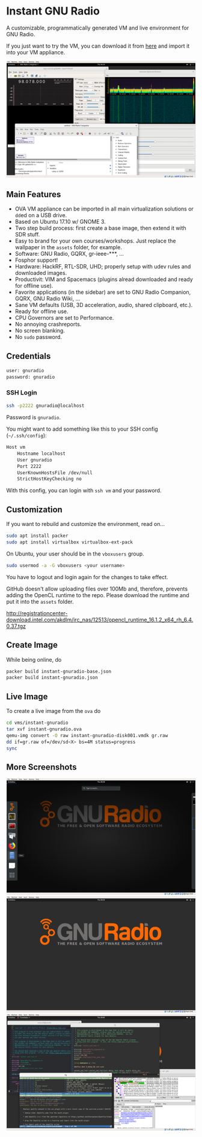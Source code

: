 # Instant GNU Radio

A customizable, programmatically generated VM and live environment for GNU Radio.

If you just want to try the VM, you can download it from [here](https://www.fleark.de/instant-gnuradio.ova) and import it into your VM appliance.

![Screenshot](screen2.png)

## Main Features

- OVA VM appliance can be imported in all main virtualization solutions or `dd`ed on a USB drive.
- Based on Ubuntu 17.10 w/ GNOME 3.
- Two step build process: first create a base image, then extend it with SDR stuff.
- Easy to brand for your own courses/workshops. Just replace the wallpaper in the `assets` folder, for example.
- Software: GNU Radio, GQRX, gr-ieee-***, ...
- Fosphor support!
- Hardware: HackRF, RTL-SDR, UHD; properly setup with udev rules and downloaded images.
- Productivit: VIM and Spacemacs (plugins alread downloaded and ready for offline use).
- Favorite applications (in the sidebar) are set to GNU Radio Companion, GQRX, GNU Radio Wiki, ...
- Sane VM defaults (USB, 3D acceleration, audio, shared clipboard, etc.).
- Ready for offline use.
- CPU Governors are set to Performance.
- No annoying crashreports.
- No screen blanking.
- No `sudo` password.

## Credentials

``` bash
user: gnuradio
password: gnuradio
```

### SSH Login

``` bash
ssh -p2222 gnuradio@localhost
```

Password is `gnuradio`.

You might want to add something like this to your SSH config (`~/.ssh/config`):

``` bash
Host vm
	Hostname localhost
	User gnuradio
	Port 2222
	UserKnownHostsFile /dev/null
	StrictHostKeyChecking no
```

With this config, you can login with `ssh vm` and your password.


## Customization

If you want to rebuild and customize the environment, read on...

```bash
sudo apt install packer
sudo apt install virtualbox virtualbox-ext-pack
```

On Ubuntu, your user should be in the `vboxusers` group.

``` bash
sudo usermod -a -G vboxusers <your username>
```

You have to logout and login again for the changes to take effect.

GitHub doesn't allow uploading files over 100Mb and, therefore, prevents adding the OpenCL runtime to the repo.
Please download the runtime and put it into the `assets` folder.

http://registrationcenter-download.intel.com/akdlm/irc_nas/12513/opencl_runtime_16.1.2_x64_rh_6.4.0.37.tgz


## Create Image

While being online, do

``` bash
packer build instant-gnuradio-base.json
packer build instant-gnuradio.json
```

## Live Image

To create a live image from the `ova` do

``` bash
cd vms/instant-gnuradio
tar xvf instant-gnuradio.ova
qemu-img convert -O raw instant-gnuradio-disk001.vmdk gr.raw
dd if=gr.raw of=/dev/sd<X> bs=4M status=progress
sync
```

## More Screenshots
![Screenshot](screen1.png)
![Screenshot](screen3.png)
![Screenshot](screen4.png)

